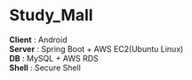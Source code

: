 # Study_Mall
**Client** : Android  
**Server** : Spring Boot + AWS EC2(Ubuntu Linux)  
**DB** : MySQL + AWS RDS  
**Shell** : Secure Shell